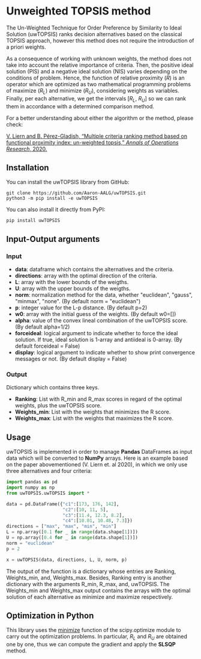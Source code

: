 # Unweighted TOPSIS method

The Un-Weighted Technique for Order Preference by Similarity to Ideal Solution (uwTOPSIS) ranks decision alternatives based on the classical TOPSIS approach, however this method does not require the introduction of a priori weights.

As a consequence of working with unknown weights, the method does not take into account the relative importance of criteria. Then, the positive ideal solution (PIS) and a negative ideal solution (NIS) varies depending on the conditions of problem. Hence, the function of relative proximity (_R_) is an operator which are optimized as two mathematical programming problems of maximize (_R<sub>L_) and minimize (_R<sub>U_), considering weights as variables. Finally, per each alternative, we get the intervals [_R<sub>L_, _R<sub>U_] so we can rank them in accordance with a determined comparison method.

For a better understanding about either the algorithm or the method, please check:

[V. Liern and B. Pérez-Gladish, “Multiple criteria ranking method based on functional proximity index: un-weighted topsis,” _Annals of Operations Research_, 2020.](https://doi.org/10.1007/s10479-020-03718-1)

## Installation

You can install the uwTOPSIS library from GitHub:

```terminal
git clone https://github.com/Aaron-AALG/uwTOPSIS.git
python3 -m pip install -e uwTOPSIS
```  
  
You can also install it directly from PyPI:
```terminal
pip install uwTOPSIS
```  
  
## Input-Output arguments

### Input

* **data**: dataframe which contains the alternatives and the criteria.
* **directions**: array with the optimal direction of the criteria.
* **L**: array with the lower bounds of the weigths.
* **U**: array with the upper bounds of the weigths.
* **norm**: normalization method for the data, whether "euclidean", "gauss", "minmax", "none". (By default norm = "euclidean")
* **p**: integer value for the L-p distance. (By default p=2)
* **w0**: array with the initial guess of the weights. (By default w0=[])
* **alpha**: value of the convex lineal combination of the uwTOPSIS score. (By default alpha=1/2)
* **forceideal**: logical argument to indicate whether to force the ideal solution. If true, ideal solution is 1-array and antiideal is 0-array. (By default forceideal = False)
* **display**: logical argument to indicate whether to show print convergence messages or not. (By default display = False)

### Output

Dictionary which contains three keys.
  * **Ranking**: List with R_min and R_max scores in regard of the optimal weights, plus the uwTOPSIS score.
  * **Weights_min**: List with the weights that minimizes the R score.
  * **Weights_max**: List with the weights that maximizes the R score.
  
## Usage

uwTOPSIS is implemented in order to manage **Pandas** DataFrames as input data which will be converted to **NumPy** arrays. Here is an example based on the paper abovementioned (V. Liern et. al 2020), in which we only use three alternatives and four criteria:

```python
import pandas as pd
import numpy as np
from uwTOPSIS.uwTOPSIS import *

data = pd.DataFrame({"c1":[173, 176, 142],
                     "c2":[10, 11, 5],
                     "c3":[11.4, 12.3, 8.2],
                     "c4":[10.01, 10.48, 7.3]})
directions = ["max", "max", "min", "min"]
L = np.array([0.1 for _ in range(data.shape[1])])
U = np.array([0.4 for _ in range(data.shape[1])])
norm = "euclidean"
p = 2

x = uwTOPSIS(data, directions, L, U, norm, p)
```

The output of the function is a dictionary whose entries are Ranking, Weights_min, and, Weights_max. Besides, Ranking entry is another dictionary with the arguments R_min, R_max, and, uwTOPSIS. The Weights_min and Weights_max output contains the arrays with the optimal solution of each alternative as minimize and maximize respectively.

## Optimization in Python

This library uses the [minimize](https://docs.scipy.org/doc/scipy/reference/generated/scipy.optimize.minimize.html) function of the scipy.optimize module to carry out the optimization problems. In particular, _R<sub>L_ and _R<sub>U_ are obtained one by one, thus we can compute the gradient and apply the __SLSQP__ method.
